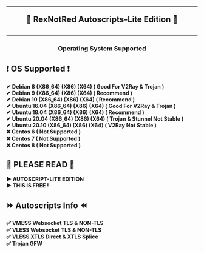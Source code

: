 <!DOCTYPE html>
<h2 align="center">
<hr>
🔱 RexNotRed Autoscripts-Lite Edition 🔱
<h2><hr>
<!---- © Copyright 2021 By RexNotRed ------>
<h3 align="center">
Operating System Supported
</h3>

## ❗ OS Supported ❗
<b>
✔ Debian 8 (X86_64) (X86) (X64) ( Good For V2Ray & Trojan )<br>
✔ Debian 9 (X86_64) (X86) (X64) ( Recommend )<br>
✔ Debian 10 (X86_64) (X86) (X64) ( Recommend )<br>
✔ Ubuntu 16.04 (X86_64) (X86) (X64) ( Good For V2Ray & Trojan )<br>
✔ Ubuntu 18.04 (X86_64) (X86) (X64) ( Recommend )<br>
✔ Ubuntu 20.04 (X86_64) (X86) (X64) ( Trojan & Stunnel Not Stable )<br>
✔ Ubuntu 20.10 (X86_64) (X86) (X64) ( V2Ray Not Stable )<br>
❌ Centos 6 ( Not Supported )<br>
❌ Centos 7 ( Not Supported )<br>
❌ Centos 8 ( Not Supported ) <br>
</b>

## 🚫 PLEASE READ 🚫
<b>
▶ AUTOSCRIPT-LITE EDITION <br>
▶ THIS IS FREE ! <br>
</b>

## ⏩ Autoscripts Info ⏪
<b>
✅ VMESS Websocket TLS & NON-TLS <br>
✅ VLESS Websocket TLS & NON-TLS <br>
✅ VLESS XTLS Direct & XTLS Splice <br>
✅ Trojan GFW <br>
<br>
</b>


